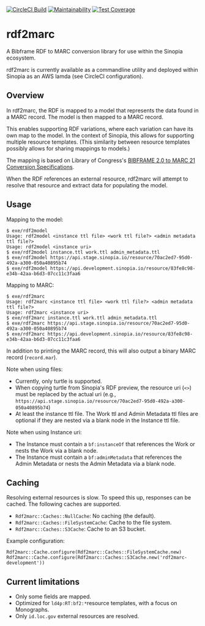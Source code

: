 [![CircleCI Build](https://circleci.com/gh/LD4P/rdf2marc/tree/main.svg?style=svg)](https://circleci.com/gh/LD4P/rdf2marc/tree/main)
[![Maintainability](https://api.codeclimate.com/v1/badges/ca0cdca6df5ec474e3f0/maintainability)](https://codeclimate.com/github/LD4P/rdf2marc/maintainability)
[![Test Coverage](https://api.codeclimate.com/v1/badges/ca0cdca6df5ec474e3f0/test_coverage)](https://codeclimate.com/github/LD4P/rdf2marc/test_coverage)

# rdf2marc
A Bibframe RDF to MARC conversion library for use within the Sinopia ecosystem.

rdf2marc is currently available as a commandline utility and deployed within Sinopia as an AWS lamda (see CircleCI configuration).

## Overview
In rdf2marc, the RDF is mapped to a model that represents the data found in a MARC record. The model is then mapped to a MARC record.

This enables supporting RDF variations, where each variation can have its own map to the model. In the context of Sinopia, this allows for supporting multiple resource templates. (This similarity between resource templates possibly allows for sharing mappings to models.)

The mapping is based on Library of Congress's [BIBFRAME 2.0 to MARC 21 Conversion Specifications](http://www.loc.gov/bibframe/bftm/).

When the RDF references an external resource, rdf2marc will attempt to resolve that resource and extract data for populating the model.

## Usage
Mapping to the model:
```
$ exe/rdf2model
Usage: rdf2model <instance ttl file> <work ttl file?> <admin metadata ttl file?>
Usage: rdf2model <instance uri>
$ exe/rdf2model instance.ttl work.ttl admin_metadata.ttl
$ exe/rdf2model https://api.stage.sinopia.io/resource/70ac2ed7-95d0-492a-a300-050a40895b74
$ exe/rdf2model https://api.development.sinopia.io/resource/83fe8c98-e34b-42aa-b6d3-07cc11c3faa6
```

Mapping to MARC:
```
$ exe/rdf2marc
Usage: rdf2marc <instance ttl file> <work ttl file?> <admin metadata ttl file?>
Usage: rdf2marc <instance uri>
$ exe/rdf2marc instance.ttl work.ttl admin_metadata.ttl
$ exe/rdf2marc https://api.stage.sinopia.io/resource/70ac2ed7-95d0-492a-a300-050a40895b74
$ exe/rdf2marc https://api.development.sinopia.io/resource/83fe8c98-e34b-42aa-b6d3-07cc11c3faa6
```

In addition to printing the MARC record, this will also output a binary MARC record (`record.mar`).

Note when using files:
* Currently, only turtle is supported.
* When copying turtle from Sinopia's RDF preview, the resource uri (`<>`) must be replaced by the actual uri (e.g., `https://api.stage.sinopia.io/resource/70ac2ed7-95d0-492a-a300-050a40895b74`)
* At least the instance ttl file. The Work ttl and Admin Metadata ttl files are optional if they are nested via a blank node in the Instance ttl file.

Note when using Instance uri:
* The Instance must contain a `bf:instanceOf` that references the Work or nests the Work via a blank node.
* The Instance must contain a `bf:adminMetadata` that references the Admin Metadata or nests the Admin Metadata via a blank node.

## Caching
Resolving external resources is slow. To speed this up, responses can be cached. The following caches are supported.
* `Rdf2marc::Caches::NullCache`: No caching (the default).
* `Rdf2marc::Caches::FileSystemCache`: Cache to the file system.
* `Rdf2marc::Caches::S3Cache`: Cache to an S3 bucket.

Example configuration:
```
Rdf2marc::Cache.configure(Rdf2marc::Caches::FileSystemCache.new)
Rdf2marc::Cache.configure(Rdf2marc::Caches::S3Cache.new('rdf2marc-development'))
```

## Current limitations
* Only some fields are mapped.
* Optimized for `ld4p:RT:bf2:*`resource templates, with a focus on Monographs.
* Only `id.loc.gov` external resources are resolved.
